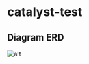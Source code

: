 # catalyst-test

## Diagram ERD
![alt](https://github.com/mohashari/catalyst-test/diagram/erd/erd.svg)

